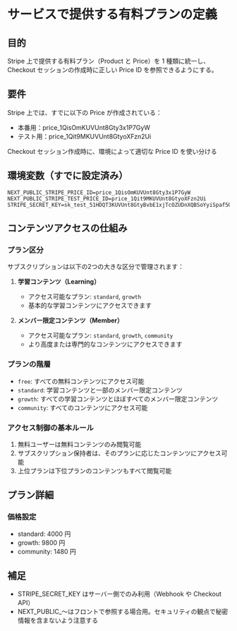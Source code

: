 
# サービスで提供する有料プランの定義

## 目的

Stripe 上で提供する有料プラン（Product と Price）を 1 種類に統一し、Checkout セッションの作成時に正しい Price ID を参照できるようにする。

## 要件

Stripe 上では、すでに以下の Price が作成されている：

- 本番用：price_1QisOmKUVUnt8Gty3x1P7GyW
- テスト用：price_1Qit9MKUVUnt8GtyoXFzn2Ui

Checkout セッション作成時に、環境によって適切な Price ID を使い分ける

## 環境変数（すでに設定済み）

```env
NEXT_PUBLIC_STRIPE_PRICE_ID=price_1QisOmKUVUnt8Gty3x1P7GyW
NEXT_PUBLIC_STRIPE_TEST_PRICE_ID=price_1Qit9MKUVUnt8GtyoXFzn2Ui
STRIPE_SECRET_KEY=sk_test_51HDQT3KUVUnt8GtyBvbE1xjTcOZUDnXQBSoYyiSpaf5OIRDftnZZfeIsRGuSqHseAS6uhBFGNsfJ96kCyYgdgYSy00sDvQHQMO
```

## コンテンツアクセスの仕組み

### プラン区分

サブスクリプションは以下の2つの大きな区分で管理されます：

1. **学習コンテンツ（Learning）**
   - アクセス可能なプラン: `standard`, `growth`
   - 基本的な学習コンテンツにアクセスできます

2. **メンバー限定コンテンツ（Member）**
   - アクセス可能なプラン: `standard`, `growth`, `community`
   - より高度または専門的なコンテンツにアクセスできます

### プランの階層

- `free`: すべての無料コンテンツにアクセス可能
- `standard`: 学習コンテンツと一部のメンバー限定コンテンツ
- `growth`: すべての学習コンテンツとほぼすべてのメンバー限定コンテンツ
- `community`: すべてのコンテンツにアクセス可能

### アクセス制御の基本ルール

1. 無料ユーザーは無料コンテンツのみ閲覧可能
2. サブスクリプション保持者は、そのプランに応じたコンテンツにアクセス可能
3. 上位プランは下位プランのコンテンツもすべて閲覧可能

## プラン詳細

### 価格設定

- standard: 4000 円
- growth: 9800 円
- community: 1480 円

## 補足

- STRIPE_SECRET_KEY はサーバー側でのみ利用（Webhook や Checkout API）
- NEXT_PUBLIC_〜はフロントで参照する場合用。セキュリティの観点で秘密情報を含まないよう注意する


